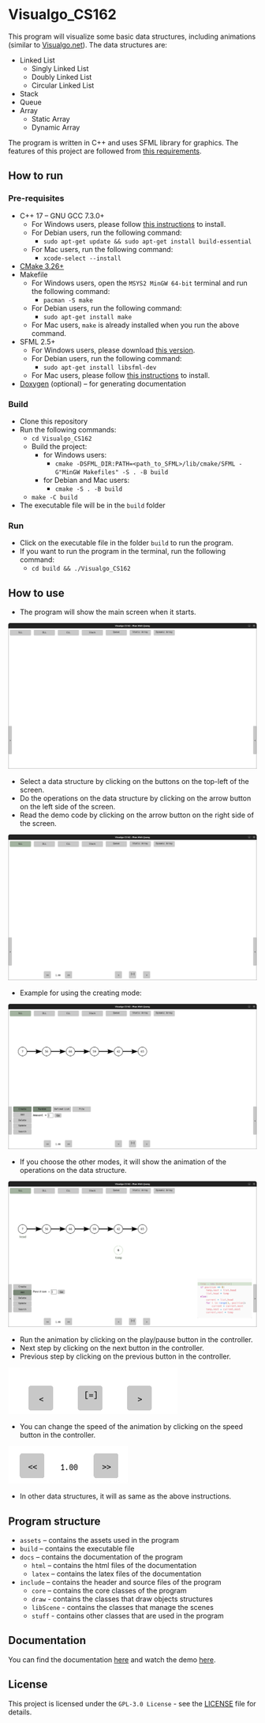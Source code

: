 # Visualgo_CS162

This program will visualize some basic data structures, including animations (similar to [Visualgo.net](https://visualgo.net/en/list)). The data structures are:
- Linked List
  - Singly Linked List
  - Doubly Linked List
  - Circular Linked List
- Stack
- Queue
- Array
  - Static Array
  - Dynamic Array

The program is written in C++ and uses SFML library for graphics. 
The features of this project are followed from [this requirements](./docs/CS162-CSC10002-Solo%20Project.pdf).

## How to run

### Pre-requisites

- C++ 17 – GNU GCC 7.3.0+
  - For Windows users, please follow [this instructions](https://www.msys2.org/#installation) to install.
  - For Debian users, run the following command:
    - `sudo apt-get update && sudo apt-get install build-essential`
  - For Mac users, run the following command:
    - `xcode-select --install`
- [CMake 3.26+](https://cmake.org/download/)
- Makefile
  - For Windows users, open the `MSYS2 MinGW 64-bit` terminal and run the following command:
    - `pacman -S make`
  - For Debian users, run the following command:
    - `sudo apt-get install make`
  - For Mac users, `make` is already installed when you run the above command.
- SFML 2.5+
  - For Windows users, please download [this version](https://www.sfml-dev.org/download/sfml/2.5.1/#:~:text=GCC%207.3.0%20MinGW%20(SEH)%20%2D%2064%2Dbit).
  - For Debian users, run the following command:
    - `sudo apt-get install libsfml-dev`
  - For Mac users, please follow [this instructions](https://www.sfml-dev.org/tutorials/2.5/start-osx.php#installing-sfml) to install.
- [Doxygen](https://www.doxygen.nl/download.html) (optional) – for generating documentation

### Build

- Clone this repository
- Run the following commands:
  - `cd Visualgo_CS162`
  - Build the project:
    - for Windows users:
      - `cmake -DSFML_DIR:PATH=<path_to_SFML>/lib/cmake/SFML -G"MinGW Makefiles" -S . -B build`
    - for Debian and Mac users:
      - `cmake -S . -B build`
  - `make -C build`
- The executable file will be in the `build` folder

### Run

- Click on the executable file in the folder `build` to run the program.
- If you want to run the program in the terminal, run the following command:
  - `cd build && ./Visualgo_CS162`

## How to use

- The program will show the main screen when it starts.

![Main screen](./assets/preview/main_screen.png)

- Select a data structure by clicking on the buttons on the top-left of the screen.
- Do the operations on the data structure by clicking on the arrow button on the left side of the screen.
- Read the demo code by clicking on the arrow button on the right side of the screen.

![Select mode](./assets/preview/select_mode.png)

- Example for using the creating mode:

![visualize a structure](./assets/preview/visualize_a_structure.png)

- If you choose the other modes, it will show the animation of the operations on the data structure.

![input_a_mode](./assets/preview/input_a_mode.png)

- Run the animation by clicking on the play/pause button in the controller.
- Next step by clicking on the next button in the controller.
- Previous step by clicking on the previous button in the controller.

![controller](./assets/preview/pause_controller.png)

- You can change the speed of the animation by clicking on the speed button in the controller.

![speed](./assets/preview/speed_controller.png)

- In other data structures, it will as same as the above instructions.

## Program structure

- `assets` – contains the assets used in the program
- `build` – contains the executable file
- `docs` – contains the documentation of the program
  - `html` – contains the html files of the documentation
  - `latex` – contains the latex files of the documentation
- `include` – contains the header and source files of the program
  - `core` – contains the core classes of the program
  - `draw` - contains the classes that draw objects structures
  - `libScene` - contains the classes that manage the scenes
  - `stuff` - contains other classes that are used in the program

## Documentation

You can find the documentation [here](https://diriimq.github.io/Visualgo_CS162/html/) and watch the demo [here](https://youtu.be/).

## License

This project is licensed under the `GPL-3.0 License` - see the [LICENSE](./LICENSE) file for details.
